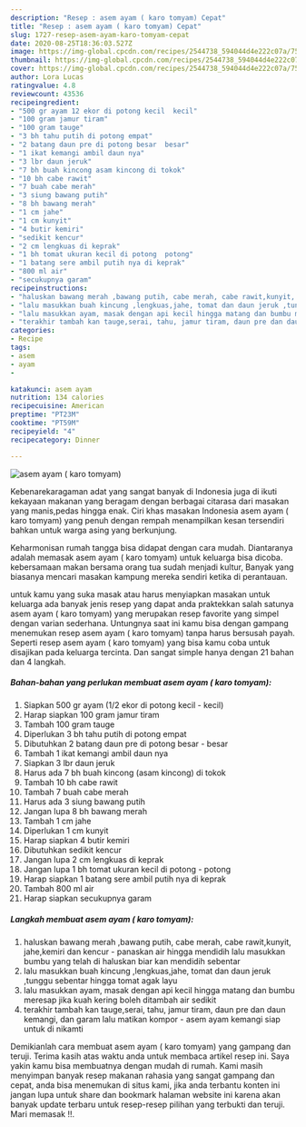 ```yaml
---
description: "Resep : asem ayam ( karo tomyam) Cepat"
title: "Resep : asem ayam ( karo tomyam) Cepat"
slug: 1727-resep-asem-ayam-karo-tomyam-cepat
date: 2020-08-25T18:36:03.527Z
image: https://img-global.cpcdn.com/recipes/2544738_594044d4e222c07a/751x532cq70/asem-ayam-karo-tomyam-foto-resep-utama.jpg
thumbnail: https://img-global.cpcdn.com/recipes/2544738_594044d4e222c07a/751x532cq70/asem-ayam-karo-tomyam-foto-resep-utama.jpg
cover: https://img-global.cpcdn.com/recipes/2544738_594044d4e222c07a/751x532cq70/asem-ayam-karo-tomyam-foto-resep-utama.jpg
author: Lora Lucas
ratingvalue: 4.8
reviewcount: 43536
recipeingredient:
- "500 gr ayam 12 ekor di potong kecil  kecil"
- "100 gram jamur tiram"
- "100 gram tauge"
- "3 bh tahu putih di potong empat"
- "2 batang daun pre di potong besar  besar"
- "1 ikat kemangi ambil daun nya"
- "3 lbr daun jeruk"
- "7 bh buah kincong asam kincong di tokok"
- "10 bh cabe rawit"
- "7 buah cabe merah"
- "3 siung bawang putih"
- "8 bh bawang merah"
- "1 cm jahe"
- "1 cm kunyit"
- "4 butir kemiri"
- "sedikit kencur"
- "2 cm lengkuas di keprak"
- "1 bh tomat ukuran kecil di potong  potong"
- "1 batang sere ambil putih nya di keprak"
- "800 ml air"
- "secukupnya garam"
recipeinstructions:
- "haluskan bawang merah ,bawang putih, cabe merah, cabe rawit,kunyit, jahe,kemiri dan kencur panaskan air hingga mendidih lalu masukkan bumbu yang telah di haluskan biar kan mendidih sebentar"
- "lalu masukkan buah kincung ,lengkuas,jahe, tomat dan daun jeruk ,tunggu sebentar hingga tomat agak layu"
- "lalu masukkan ayam, masak dengan api kecil hingga matang dan bumbu meresap jika kuah kering boleh ditambah air sedikit"
- "terakhir tambah kan tauge,serai, tahu, jamur tiram, daun pre dan daun kemangi, dan garam lalu matikan kompor asem ayam kemangi siap untuk di nikamti"
categories:
- Recipe
tags:
- asem
- ayam
- 

katakunci: asem ayam  
nutrition: 134 calories
recipecuisine: American
preptime: "PT23M"
cooktime: "PT59M"
recipeyield: "4"
recipecategory: Dinner

---
```



![asem ayam ( karo tomyam)](https://img-global.cpcdn.com/recipes/2544738_594044d4e222c07a/751x532cq70/asem-ayam-karo-tomyam-foto-resep-utama.jpg)

Kebenarekaragaman adat yang sangat banyak di Indonesia juga di ikuti kekayaan makanan yang beragam dengan berbagai citarasa dari masakan yang manis,pedas hingga enak. Ciri khas masakan Indonesia asem ayam ( karo tomyam) yang penuh dengan rempah menampilkan kesan tersendiri bahkan untuk warga asing yang berkunjung.


Keharmonisan rumah tangga bisa didapat dengan cara mudah. Diantaranya adalah memasak asem ayam ( karo tomyam) untuk keluarga bisa dicoba. kebersamaan makan bersama orang tua sudah menjadi kultur, Banyak yang biasanya mencari masakan kampung mereka sendiri ketika di perantauan.



untuk kamu yang suka masak atau harus menyiapkan masakan untuk keluarga ada banyak jenis resep yang dapat anda praktekkan salah satunya asem ayam ( karo tomyam) yang merupakan resep favorite yang simpel dengan varian sederhana. Untungnya saat ini kamu bisa dengan gampang menemukan resep asem ayam ( karo tomyam) tanpa harus bersusah payah.
Seperti resep asem ayam ( karo tomyam) yang bisa kamu coba untuk disajikan pada keluarga tercinta. Dan sangat simple hanya dengan 21 bahan dan 4 langkah.


<!--inarticleads1-->

##### Bahan-bahan yang perlukan membuat asem ayam ( karo tomyam):

1. Siapkan 500 gr ayam (1/2 ekor di potong kecil - kecil)
1. Harap siapkan 100 gram jamur tiram
1. Tambah 100 gram tauge
1. Diperlukan 3 bh tahu putih di potong empat
1. Dibutuhkan 2 batang daun pre di potong besar - besar
1. Tambah 1 ikat kemangi ambil daun nya
1. Siapkan 3 lbr daun jeruk
1. Harus ada 7 bh buah kincong (asam kincong) di tokok
1. Tambah 10 bh cabe rawit
1. Tambah 7 buah cabe merah
1. Harus ada 3 siung bawang putih
1. Jangan lupa 8 bh bawang merah
1. Tambah 1 cm jahe
1. Diperlukan 1 cm kunyit
1. Harap siapkan 4 butir kemiri
1. Dibutuhkan sedikit kencur
1. Jangan lupa 2 cm lengkuas di keprak
1. Jangan lupa 1 bh tomat ukuran kecil di potong - potong
1. Harap siapkan 1 batang sere ambil putih nya di keprak
1. Tambah 800 ml air
1. Harap siapkan secukupnya garam




<!--inarticleads2-->

##### Langkah membuat  asem ayam ( karo tomyam):

1. haluskan bawang merah ,bawang putih, cabe merah, cabe rawit,kunyit, jahe,kemiri dan kencur - panaskan air hingga mendidih lalu masukkan bumbu yang telah di haluskan biar kan mendidih sebentar
1. lalu masukkan buah kincung ,lengkuas,jahe, tomat dan daun jeruk ,tunggu sebentar hingga tomat agak layu
1. lalu masukkan ayam, masak dengan api kecil hingga matang dan bumbu meresap jika kuah kering boleh ditambah air sedikit
1. terakhir tambah kan tauge,serai, tahu, jamur tiram, daun pre dan daun kemangi, dan garam lalu matikan kompor - asem ayam kemangi siap untuk di nikamti




Demikianlah cara membuat asem ayam ( karo tomyam) yang gampang dan teruji. Terima kasih atas waktu anda untuk membaca artikel resep ini. Saya yakin kamu bisa membuatnya dengan mudah di rumah. Kami masih menyimpan banyak resep makanan rahasia yang sangat gampang dan cepat, anda bisa menemukan di situs kami, jika anda terbantu konten ini jangan lupa untuk share dan bookmark halaman website ini karena akan banyak update terbaru untuk resep-resep pilihan yang terbukti dan teruji. Mari memasak !!. 

